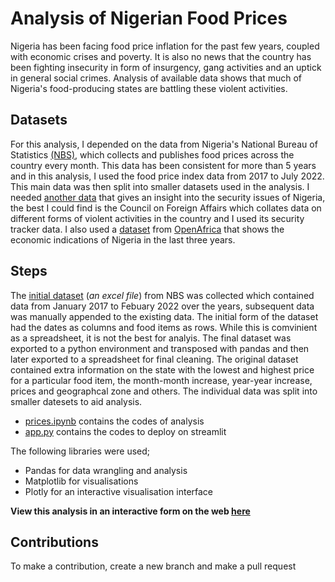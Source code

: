 # Analysis of Nigerian Food Prices

Nigeria has been facing food price inflation for the past few years, coupled with economic crises and poverty. It is also no news that the country has been fighting insecurity in form of insurgency, gang activities and an uptick in general social crimes.
Analysis of available data shows that much of Nigeria's food-producing states are battling these violent activities.
 

## Datasets
For this analysis, I depended on the data from Nigeria's National Bureau of Statistics [(NBS)](https://nigerianstat.gov.ng/elibrary/read/1241203), which collects and publishes food prices across the country every month. This data has been consistent for more than 5 years and in this analysis, I used the food price index data from 2017 to  July 2022. This main data was then split into smaller datasets used in the analysis. 
I needed [another data](https://github.com/TheBlueZayn/Project/blob/main/Data%20Sources/attacks.xlsx) that gives an insight into the security issues of Nigeria, the best I could find is the Council on Foreign Affairs which collates data on different forms of violent activities in the country and I used its security tracker data.
I also used a [dataset](https://github.com/TheBlueZayn/Project/blob/main/economic-indicators.csv) from [OpenAfrica](https://africaopendata.org/nl/dataset/nigeria-employment-statistics/resource/e90dcf62-d944-4237-83b5-43228af0519f) that shows the economic indications of Nigeria in the last three years. 

## **Steps**
The [initial dataset](https://github.com/TheBlueZayn/Project/blob/main/Data%20Sources/SELECTED%20FOOD%20(JAN_2017%20-%20FEB%202022).xlsx) (*an excel file*) from NBS was collected which contained data from January 2017 to Febuary 2022 over the years, subsequent data was manually appended to the existing data. The initial form of the dataset had the dates as columns and food items as rows. While this is comvinient as a spreadsheet, it is not the best for analyis. The final dataset was exported to a python environment and transposed with pandas and then later exported to a spreadsheet for final cleaning. 
The original dataset contained extra information on the state with the lowest and highest price for a particular food item, the month-month increase, year-year increase, prices and geographcal zone and others. The individual data was split into smaller datesets to aid analysis. 

- [prices.ipynb](https://github.com/TheBlueZayn/Analysis-of-Nigerian-Food-Prices/blob/main/prices.ipynb) contains the codes of analysis
- [app.py](https://github.com/TheBlueZayn/Analysis-of-Nigerian-Food-Prices/blob/main/app.py) contains the codes to deploy on streamlit

The following libraries were used;
- Pandas for data wrangling and analysis
- Matplotlib for visualisations
- Plotly for an interactive visualisation interface


**View this analysis in an interactive form on the web [here](https://thebluezayn-project-app-9exv3v.streamlitapp.com/)**

## Contributions
To make a contribution, create a new branch and make a pull request
